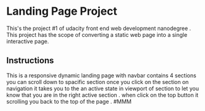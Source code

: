 # Landing Page Project
This's the project #1 of udacity front end web development nanodegree .
This project has the scope of converting a static web page into a single interactive page.

## Instructions

This is a responsive dynamic landing page with navbar contains 4 sections you can scroll down to spacific section once you click on the section on navigation it takes you to the an active state in viewport of section to let you know that you are in the right active section .
when click on the top button it scrolling you back to the top of the page .
#MMM
